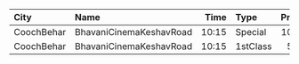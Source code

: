 | City       | Name                    |  Time | Type     | Price | Capacity | Booked |
| :--------- | :---------------------- | ----: | :------- | ----: | -------: | -----: |
| CoochBehar | BhavaniCinemaKeshavRoad | 10:15 | Special  |  100₹ |      260 |     85 |
| CoochBehar | BhavaniCinemaKeshavRoad | 10:15 | 1stClass |   50₹ |       56 |     28 |